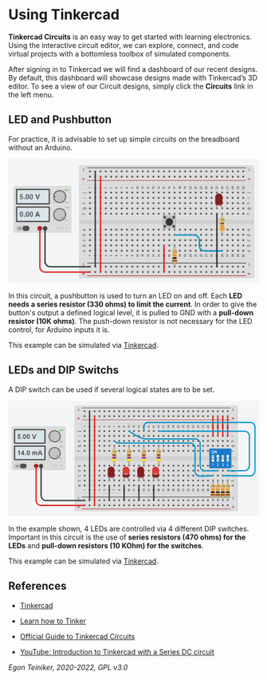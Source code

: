 # Using Tinkercad

**Tinkercad Circuits** is an easy way to get started with learning electronics. 
Using the interactive circuit editor, we can explore, connect, and code virtual projects with a bottomless toolbox of simulated components.

After signing in to Tinkercad we will find a dashboard of our recent designs. 
By default, this dashboard will showcase designs made with Tinkercad’s 3D editor. 
To see a view of our Circuit designs, simply click the **Circuits** link in the left menu.


## LED and Pushbutton

For practice, it is advisable to set up simple circuits on the breadboard without an Arduino.

![LED and Pushbutton](figures/Breadboard-LED-Pushbutton.png)

In this circuit, a pushbutton is used to turn an LED on and off.
Each **LED needs a series resistor (330 ohms) to limit the current**.
In order to give the button's output a defined logical level, it is pulled to GND with a **pull-down resistor (10K ohms)**. The push-down resistor is not necessary for the LED control, for Arduino inputs it is.

This example can be simulated via [Tinkercad](https://www.tinkercad.com/things/8kKVf82GV4V).


## LEDs and DIP Switchs

A DIP switch can be used if several logical states are to be set.

![LEDs and Switches](figures/Breadboard-LED-Switch.png)

In the example shown, 4 LEDs are controlled via 4 different DIP switches. 
Important in this circuit is the use of **series resistors (470 ohms) for the LEDs** and **pull-down resistors (10 KOhm) for the switches**.

This example can be simulated via [Tinkercad](https://www.tinkercad.com/things/edBOW4fxukG).



## References

* [Tinkercad](https://www.tinkercad.com/)
* [Learn how to Tinker](https://www.tinkercad.com/learn/circuits/learning)
* [Official Guide to Tinkercad Circuits](https://blog.tinkercad.com/official-guide-to-tinkercad-circuits)
 
* [YouTube: Introduction to Tinkercad with a Series DC circuit](https://youtu.be/enoAt9dX4Dk)


*Egon Teiniker, 2020-2022, GPL v3.0* 
